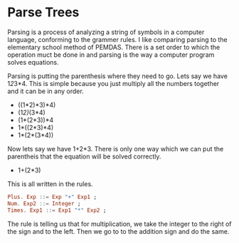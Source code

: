 # Parse Trees
Parsing is a process of analyzing a string of symbols in a computer language, conforming to the grammer rules. I like comparing parsing to the elementary school method of PEMDAS. There is a set order to which the operation muct be done in and parsing is the way a computer program solves equations. 

Parsing is putting the parenthesis where they need to go. Lets say we have 1*2*3*4. This is simple because you just multiply all the numbers together and it can be in any order. 
   * ((1*2)*3)*4)
   * (1*2)*(3*4)
   * (1*(2*3))*4
   * 1*((2*3)*4)
   * 1*(2*(3*4))
   
Now lets say we have 1+2*3. There is only one way which we can put the parentheis that the equation will be solved correctly. 
   * 1+(2*3)
   
This is all written in the rules. 
``` Haskell
Plus. Exp ::= Exp "+" Exp1 ;
Num. Exp2 ::= Integer ;
Times. Exp1 ::= Exp1 "*" Exp2 ;
```
The rule is telling us that for multiplication, we take the integer to the right of the sign and to the left. Then we go to to the addition sign and do the same. 
